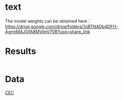 # text

The model weights can be obtained here：https://drive.google.com/drive/folders/1oBTNADb4DFt1-AgrmMAJGfA8MVlmV70B?usp=share_link

# Results

```

```
# Data
[CEC](https://github.com/icoz69/CEC-CVPR2021)
